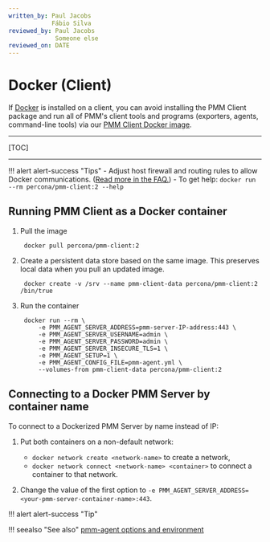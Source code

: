```yaml
---
written_by: Paul Jacobs
            Fábio Silva
reviewed_by: Paul Jacobs
             Someone else
reviewed_on: DATE
---
```


# Docker (Client)

If [Docker](https://docs.docker.com/get-docker/) is installed on a client, you can avoid installing the PMM Client package and run all of PMM's client tools and programs (exporters, agents, command-line tools) via our [PMM Client Docker image](https://hub.docker.com/r/percona/pmm-client/tags/).

---

[TOC]

---

!!! alert alert-success "Tips"
    - Adjust host firewall and routing rules to allow Docker communications. ([Read more in the FAQ.](../../faq.md#how-do-i-troubleshoot-communication-issues-between-pmm-client-and-pmm-server))
	- To get help: `docker run --rm percona/pmm-client:2 --help`

## Running PMM Client as a Docker container

1. Pull the image

        docker pull percona/pmm-client:2

2. Create a persistent data store based on the same image. This preserves local data when you pull an updated image.

        docker create -v /srv --name pmm-client-data percona/pmm-client:2 /bin/true

3. Run the container

        docker run --rm \
            -e PMM_AGENT_SERVER_ADDRESS=pmm-server-IP-address:443 \
            -e PMM_AGENT_SERVER_USERNAME=admin \
            -e PMM_AGENT_SERVER_PASSWORD=admin \
            -e PMM_AGENT_SERVER_INSECURE_TLS=1 \
            -e PMM_AGENT_SETUP=1 \
            -e PMM_AGENT_CONFIG_FILE=pmm-agent.yml \
            --volumes-from pmm-client-data percona/pmm-client:2

## Connecting to a Docker PMM Server by container name

To connect to a Dockerized PMM Server by name instead of IP:

1. Put both containers on a non-default network:

   - `docker network create <network-name>` to create a network,
   - `docker network connect <network-name> <container>` to connect a container to that network.

2. Change the value of the first option to `-e PMM_AGENT_SERVER_ADDRESS=<your-pmm-server-container-name>:443`.

!!! alert alert-success "Tip"


!!! seealso "See also"
    [pmm-agent options and environment](../../details/commands/pmm-agent.md#options-and-environment)
